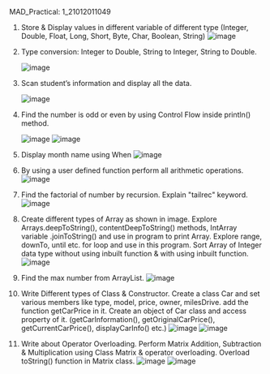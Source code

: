 MAD_Practical: 1_21012011049
1. Store & Display values in different variable of different type (Integer, Double, Float, Long, Short, Byte, Char, Boolean, String)
   ![image](https://github.com/mehabhatt/Practical-1_21012011049_MAD/assets/98047777/c419a351-5d73-477c-8820-43a3bc1660fb)


3. Type conversion: Integer to Double, String to Integer, String to Double.

   
   ![image](https://github.com/mehabhatt/Practical-1_21012011049_MAD/assets/98047777/6fab9d7b-1e0c-4030-b874-f28a06d542a9)


5. Scan student’s information and display all the data.
   
   ![image](https://github.com/mehabhatt/Practical-1_21012011049_MAD/assets/98047777/e8b7fd40-3b67-4dff-8229-b23c4885b27e)


7. Find the number is odd or even by using Control Flow inside println() method.
   
   ![image](https://github.com/mehabhatt/Practical-1_21012011049_MAD/assets/98047777/c2ecc760-a0ac-4cbf-b7da-ed833a652f7b) ![image](https://github.com/mehabhatt/Practical-1_21012011049_MAD/assets/98047777/59b01884-b216-477a-8cc6-78c8c37e3d64)

9. Display month name using When
    ![image](https://github.com/mehabhatt/Practical-1_21012011049_MAD/assets/98047777/e2fd0c70-c7bb-47c6-8ae7-ce0d260ab174)
   
11. By using a user defined function perform all arithmetic operations.
    ![image](https://github.com/mehabhatt/Practical-1_21012011049_MAD/assets/98047777/c3083177-21f9-4e18-9a9d-336b9a5619c5)

13. Find the factorial of number by recursion. Explain "tailrec" keyword.
    ![image](https://github.com/mehabhatt/Practical-1_21012011049_MAD/assets/98047777/c3772619-36b5-4d44-a1a4-f0909bb7aeb9)

15. Create different types of Array as shown in image. Explore Arrays.deepToString(), contentDeepToString() methods, IntArray variable .joinToString()  and use in program to print Array. Explore range, downTo, until etc. for loop and use in this program. Sort Array of Integer data type without using inbuilt function & with using inbuilt function.
    ![image](https://github.com/mehabhatt/Practical-1_21012011049_MAD/assets/98047777/5f682b86-09d7-4ae2-98d0-834582292548)

17. Find the max number from ArrayList.
    ![image](https://github.com/mehabhatt/Practical-1_21012011049_MAD/assets/98047777/cdd62798-e44d-425e-9d85-ee17f159587f)

19.  Write Different types of Class & Constructor. Create a class Car and set various members like type, model, price, owner, milesDrive. add the function getCarPrice in it. Create an object of Car class and access property of it. (getCarInformation(), getOriginalCarPrice(), getCurrentCarPrice(), displayCarInfo() etc.)
    ![image](https://github.com/mehabhatt/Practical-1_21012011049_MAD/assets/98047777/98c0f3d6-cb4a-4174-9bf3-116541cf859b)
    ![image](https://github.com/mehabhatt/Practical-1_21012011049_MAD/assets/98047777/4e1269db-e2c9-4aea-83fe-5d8cd5f790e3)

21.  Write about Operator Overloading. Perform Matrix Addition, Subtraction & Multiplication using Class Matrix & operator overloading. Overload toString() function in Matrix class.
    ![image](https://github.com/mehabhatt/Practical-1_21012011049_MAD/assets/98047777/32856a00-cd3c-40af-aaf6-f4f10d3fb6b7)
    ![image](https://github.com/mehabhatt/Practical-1_21012011049_MAD/assets/98047777/64c09a5c-e407-4ac7-9ba5-e3284ba6d98a)



